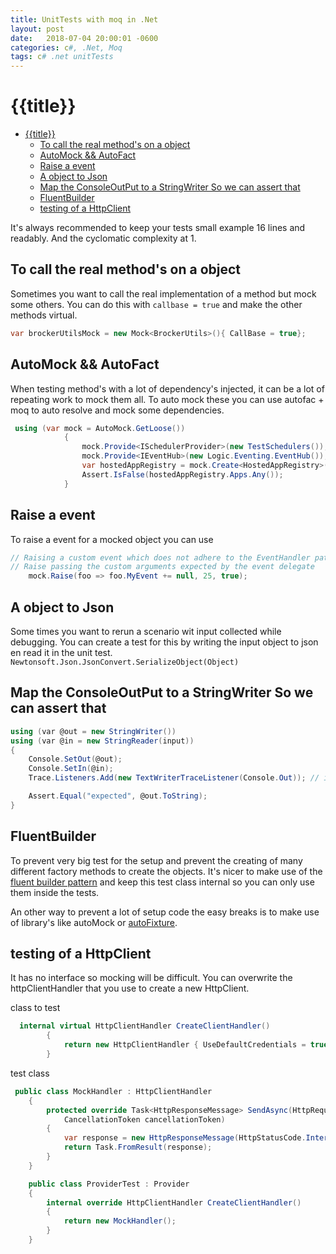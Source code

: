 ```yaml
---
title: UnitTests with moq in .Net
layout: post
date:   2018-07-04 20:00:01 -0600
categories: c#, .Net, Moq
tags: c# .net unitTests
---
```


# {{title}}

- [{{title}}](#title)
    - [To call the real method's on a object](#to-call-the-real-methods-on-a-object)
    - [AutoMock && AutoFact](#automock--autofact)
    - [Raise a event](#raise-a-event)
    - [A object to Json](#a-object-to-json)
    - [Map the ConsoleOutPut to a StringWriter So we can assert that](#map-the-consoleoutput-to-a-stringwriter-so-we-can-assert-that)
    - [FluentBuilder](#fluentbuilder)
    - [testing of a HttpClient](#testing-of-a-httpclient)

It's always recommended to keep your tests small example 16 lines and readably. And the cyclomatic complexity at 1.

## To call the real method's on a object

Sometimes you want to call the real implementation of a method but mock some others.
You can do this with `callbase = true` and make the other methods virtual.

```csharp
var brockerUtilsMock = new Mock<BrockerUtils>(){ CallBase = true};
```

## AutoMock && AutoFact

When testing method's with a lot of dependency's injected, it can be a lot of repeating work to mock them all.
To auto mock these you can use autofac + moq to auto resolve and mock some dependencies.

```csharp
 using (var mock = AutoMock.GetLoose())
            {
                mock.Provide<ISchedulerProvider>(new TestSchedulers());
                mock.Provide<IEventHub>(new Logic.Eventing.EventHub());
                var hostedAppRegistry = mock.Create<HostedAppRegistry>();
                Assert.IsFalse(hostedAppRegistry.Apps.Any());
            }
```

## Raise a event

To raise a event for a mocked object you can use

```csharp
// Raising a custom event which does not adhere to the EventHandler pattern
// Raise passing the custom arguments expected by the event delegate
    mock.Raise(foo => foo.MyEvent += null, 25, true);
```

## A object to Json

Some times you want to rerun a scenario wit input collected while debugging. You can create a test for this by writing the input object to json en read it in the unit test. ```Newtonsoft.Json.JsonConvert.SerializeObject(Object)```

## Map the ConsoleOutPut to a StringWriter So we can assert that

```csharp
using (var @out = new StringWriter())
using (var @in = new StringReader(input))
{
    Console.SetOut(@out);
    Console.SetIn(@in);
    Trace.Listeners.Add(new TextWriterTraceListener(Console.Out)); // if trace's aren't forwarded to the console

    Assert.Equal("expected", @out.ToString);
}
```

## FluentBuilder

To prevent very big test for the setup and prevent the creating of many different factory methods to create the objects.
It's nicer to make use of the [fluent builder pattern](https://martinfowler.com/bliki/FluentInterface.html) and keep this test class internal so you can only use them inside the tests.

An other way to prevent a lot of setup code the easy breaks is to make use of library's like autoMock or [autoFixture](https://github.com/AutoFixture/AutoFixture).

## testing of a HttpClient

It has no interface so mocking will be difficult. You can overwrite the httpClientHandler that you use to create a new HttpClient.

class to test

```csharp
  internal virtual HttpClientHandler CreateClientHandler()
        {
            return new HttpClientHandler { UseDefaultCredentials = true, PreAuthenticate = true };
        }
```

test class

```csharp
 public class MockHandler : HttpClientHandler
    {
        protected override Task<HttpResponseMessage> SendAsync(HttpRequestMessage request,
            CancellationToken cancellationToken)
        {
            var response = new HttpResponseMessage(HttpStatusCode.InternalServerError);
            return Task.FromResult(response);
        }
    }

    public class ProviderTest : Provider
    {
        internal override HttpClientHandler CreateClientHandler()
        {
            return new MockHandler();
        }
    }
```
